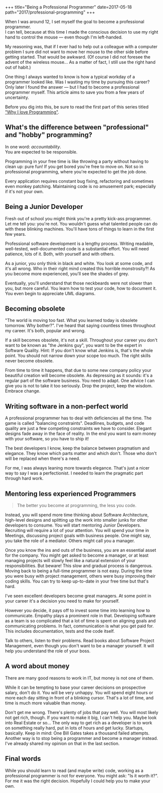 +++
title="Being a Professional Programmer"
date=2017-05-18
path="2017/professional-programming"
+++


When I was around 12, I set myself the goal to become a professional programmer.  
I can tell, because at this time I made the conscious decision to use my right hand to control the mouse &mdash; even though I'm left-handed.  

My reasoning was, that if I ever had to help out a colleague with a computer problem I sure did not want to move her mouse to the other side before getting started.  That would be awkward. 
(Of course I did not foresee the advent of the wireless mouse... As a matter of fact, I still use the right hand out of habit.)

One thing I always wanted to know is how a typical workday of a programmer looked like.
Was I wasting my time by pursuing this career?
Only later I found the answer &mdash; but I had to become a professional programmer myself.
This article aims to save you from a few years of uncertainty.

Before you dig into this, be sure to read the first part of this series titled ["Why I love Programming"](./posts/2017/why-i-love-programming/index.md).

## What's the difference between "professional" and "hobby" programming?

In one word: *accountability*.  
You are expected to be responsible.

Programming in your free time is like throwing a party without having to clean up: pure fun!
If you get bored you're free to move on.
Not so in professional programming, where you're expected to get the job done.

Every application requires constant bug fixing, refactoring and sometimes even monkey patching. Maintaining code is no amusement park; especially if it's not your own.

## Being a Junior Developer

Fresh out of school you might think you're a pretty kick-ass programmer. Let me tell you: you're not.
You wouldn't guess what talented people can do with these blinking machines.
You'll have tons of things to learn in the first few years.

Professional software development is a lengthy process. Writing readable, well-tested, well-documented code is a substantial effort. You will need patience, lots of it. Both, with yourself and with others.

As a junior, you only think in black and white. You look at some code, and it's all wrong. Who in their right mind created this horrible monstrosity?!
As you become more experienced, you'll see the shades of grey.

Eventually, you'll understand that those neckbeards were not slower than you, but
more careful. You learn how to test your code, how to document it. You even begin to
appreciate UML diagrams.


## Becoming obsolete

"The world is moving too fast. What you learned today is obsolete tomorrow. Why bother?".
I've heard that saying countless times throughout my career.
It's both, popular and wrong.

If a skill becomes obsolete, it's not a skill.
Throughout your career you don't want to be known as "the Jenkins guy", you want to be the
expert in Software Quality. Hint: If you don't know what Jenkins is, that's the
whole point. You should not narrow down your scope too much.
The right skills never become obsolete.

From time to time it happens, that due to some new company policy your beautiful creation will become obsolete.
As depressing as it sounds: it's a regular part of the software business.
You need to adapt.
One advice I can give you is not to take it too seriously.
Drop the project, keep the wisdom.
Embrace change.


## Writing software in a non-perfect world

A professional programmer has to deal with deficiencies all the time. The game is called "balancing constraints". Deadlines, budgets, and code quality are just a few competing constraints we have to consider.
Elegant designs fade away in the face of reality.
In the end you want to earn money with your software, so you have to ship it!

The best developers I know, keep the balance between pragmatism and elegance.
They know which parts matter and which don't. Those who don't will be replaced
when there's a need.

For me, I was always leaning more towards elegance.
That's just a nicer way to say I was a perfectionist.
I needed to learn the pragmatic part through hard work.

## Mentoring less experienced Programmers

> The better you become at programming, the less you code.

Instead, you will spend more time thinking about Software Architecture,
high-level designs and splitting up the work into smaller junks for other developers to consume.
You will start mentoring Junior Developers. Recruiting will require a lot of your
attention. You will spend your time in Meetings, discussing project goals with
business people.
One might say, you take the role of a mediator. Others might call you a manager.

Once you know the ins and outs of the business, you are an essential asset for
the company. You might get asked to become a manager, or at least managing projects will slowly feel like a natural extension of your responsibilities.
But beware! This slow and gradual process is dangerous.
Moving back to being a full-time programmer is not easy. 
During the time you were busy with project management, others were busy improving their
coding skills.
You can try to keep up-to-date in your free time but that's hard.

I've seen excellent developers become great managers. At some point in your career
it's a decision you need to make for yourself.

However you decide, it pays off to invest some time into learning how to
communicate. Empathy plays a prominent role in that.
Developing software as a team is so complicated that a lot of time is spent on aligning goals and communicating problems. In fact, communication is what you get paid for. This includes documentation, tests and the code itself.

Talk to others, listen to their problems. Read books about Software Project
Management, even though you don't want to be a manager yourself. It will help
you understand the role of your boss.

## A word about money

There are many good reasons to work in IT, but money is not one of them.

While it can be tempting to base your career decisions on prospective salary,
don't do it. You will be very unhappy. You will spend eight hours or more each day sitting in front of a blinking cursor.
That's a lot of time, and time is much more valuable than money.

Don't get me wrong. There's plenty of jobs that pay well. 
You will most likely not get rich, though. If you want
to make it big, I can't help you. Maybe look into Real Estate or so...
The only way to get rich as a developer is to work on something really hard, put in lots of hours and get
lucky. Startups, basically. Keep in mind: One Bill Gates takes a thousand failed
attempts.
Another way is to stop being a programmer and become a manager instead. 
I've already shared my opinion on that in the last section.

## Final words

While you should learn to read (and maybe write) code, working as a professional programmer is not for everyone.
You might ask: "Is it worth it?". 
For me it was the right decision. Hopefully I could help you to make your own.

